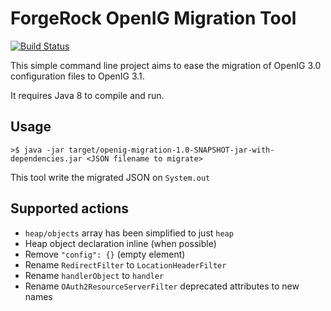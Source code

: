 ForgeRock OpenIG Migration Tool
===================================

[![Build Status](https://travis-ci.org/sauthieg/openig-migration.svg)](https://travis-ci.org/sauthieg/openig-migration)

This simple command line project aims to ease the migration of OpenIG 3.0 configuration files to OpenIG 3.1.

It requires Java 8 to compile and run.

Usage
-----------

    >$ java -jar target/openig-migration-1.0-SNAPSHOT-jar-with-dependencies.jar <JSON filename to migrate>

This tool write the migrated JSON on `System.out`

Supported actions
------------------------

* `heap/objects` array has been simplified to just `heap`
* Heap object declaration inline (when possible)
* Remove `"config": {}` (empty element)
* Rename `RedirectFilter` to `LocationHeaderFilter`
* Rename `handlerObject` to `handler`
* Rename `OAuth2ResourceServerFilter` deprecated attributes to new names
